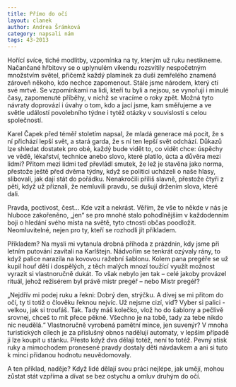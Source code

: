 ```yaml
---
title: Přímo do očí
layout: clanek
author: Andrea Šrámková
category: napsali nám
tags: 43-2013
---
```


Hořící svíce, tiché modlitby, vzpomínka na ty, kterým už ruku nestikneme. Načančané hřbitovy se o uplynulém víkendu rozsvítily nespočetným množstvím světel, přičemž každý plamínek za duši zemřelého znamená zároveň někoho, kdo nechce zapomenout. Stále jsme národem, který ctí své mrtvé. Se vzpomínkami na lidi, kteří tu byli a nejsou, se vynořují i minulé časy, zapomenuté příběhy, v nichž se vracíme o roky zpět. Možná tyto návraty doprovází i úvahy o tom, kdo a jací jsme, kam směřujeme a ve světle událostí povolebního týdne i tytéž otázky v souvislosti s celou společností. 

Karel Čapek před téměř stoletím napsal, že mladá generace má pocit, že s ní přichází lepší svět, a stará garda, že s ní ten lepší svět odchází. Důkazů lze shledat dostatek pro obé, každý bude vidět to, co vidět chce: úspěchy ve vědě, lékařství, technice anebo slovo, které platilo, úcta a důvěra mezi lidmi? Přitom mezi lidmi teď převládl smutek, že lež je stavěna jako norma, přestože ještě před dvěma týdny, když se politici ucházeli o naše hlasy, slibovali, jak dají stát do pořádku. Nenakročili příliš slavně, přestože čtyři z pěti, když už přiznali, že nemluvili pravdu, se dušují držením slova, které dali. 

Pravda, poctivost, čest… Kde vzít a nekrást. Věřím, že vše to někde v nás je hluboce zakořeněno, „jen“ se pro mnohé stalo pohodlnějším v každodenním boji o hledání svého místa na světě, tyto ctnosti občas poodložit. Neomluvitelné, nejen pro ty, kteří se rozhodli jít příkladem. 

Příkladem? Na mysli mi vytanula drobná příhoda z prázdnin, kdy jsme při letním putování zavítali na Karlštejn. Nádvořím se tenkrát ozývaly rány, to když palice narazila na kovovou ražební šablonu. Kolem pana pregéře se už kupil houf dětí i dospělých, z těch malých mnozí toužící využít možnost vyrazit si vlastnoručně dukát. To však nebylo jen tak – celé jakoby provázel rituál, jehož režisérem byl právě mistr pregéř – nebo Mistr pregéř? 

„Nejdřív mi podej ruku a řekni: Dobrý den, strýčku. A dívej se mi přitom do očí, ty ti totiž o člověku řeknou nejvíc. Už nejsme cizí, viď? Vyber si palici - velkou, jak si troufáš. Tak. Tady máš kolečko, vlož ho do šablony a pečlivě srovnej, chceš to mít přece pěkné. Všechno je na tobě, tady za tebe nikdo nic neudělá.“ Vlastnoručně vyrobená pamětní mince, jen suvenýr? V mnoha turistických cílech je za příslušný obnos nadělují automaty, v lepším případě ji lze koupit u stánku. Přesto když dva dělají totéž, není to totéž. Pevný stisk ruky a mimochodem pronesené pravdy dostaly děti návdavkem a ani si tuto k minci přidanou hodnotu neuvědomovaly. 

A ten příklad, naděje? Když lidé dělají svou práci nejlépe, jak umějí, mohou zůstat stát vzpříma a dívat se bez ostychu a omluv druhým do očí.